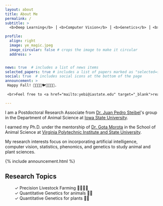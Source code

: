 ```yaml
---
layout: about
title: About Me
permalink: /
subtitle: >
  <b>Deep Learning</b> ⎟ <b>Computer Vision</b> ⎟ <b>Genetics</b> ⎟ <b>Data Science</b>

profile:
  align: right
  image: ye_magic.jpeg
  image_circular: false # crops the image to make it circular
  address: >


news: true  # includes a list of news items
selected_papers: true # includes a list of papers marked as "selected={true}"
social: true  # includes social icons at the bottom of the page
announcement: >
 Happy Fall! 🌷🌸🌿🌞🐦🌼🌻🐝🦋. 
 
 <br>Feel free to <a href="mailto:yebi@iastate.edu" target="_blank">reach out</a> 📩

---
```


I am a Postdoctoral Research Associate from [Dr. Juan Pedro Steibel](https://www.ans.iastate.edu/people/juan-steibel)'s group in the Department of Animal Science at [Iowa State University](https://www.iastate.edu/). 

I earned my Ph.D. under the mentorship of [Dr. Gota Morota](http://morotalab.org/) in the School of Animal Science at [Virginia Polytechnic Institute and State University](https://vt.edu/).

My research interests focus on incorporating artificial intelligence, computer vision, statistics, phenomics, and genetics to study animal and plant sciences.

{% include announcement.html %}

## Research Topics
&nbsp;&nbsp;&nbsp;&nbsp;&nbsp;&nbsp;&nbsp;&nbsp;✓ Precision Livestock Farming 🐷🐽🐄🐖   
&nbsp;&nbsp;&nbsp;&nbsp;&nbsp;&nbsp;&nbsp;&nbsp;✓ Quantitative Genetics for animals 🐄🐂  
&nbsp;&nbsp;&nbsp;&nbsp;&nbsp;&nbsp;&nbsp;&nbsp;✓ Quantitative Genetics for plants 🌿🌾
<br><br>

<!-- Before joing VT, I obtained a master degree in Animal Biology at [University of California Davis](https://animalscience.ucdavis.edu/), a master degree in Animal Nutrition and Feed Science at [Chinese Academy of Agricultural Sciences](https://www.caas.cn/), a bachelor degree in Animal Science at [Shandong Agricultural University](http://www.sdau.edu.cn/). -->

<!-- Write your biography here. Tell the world about yourself. Link to your favorite [subreddit](http://reddit.com). You can put a picture in, too. The code is already in, just name your picture `prof_pic.jpg` and put it in the `img/` folder.

Put your address / P.O. box / other info right below your picture. You can also disable any these elements by editing `profile` property of the YAML header of your `_pages/about.md`. Edit `_bibliography/papers.bib` and Jekyll will render your [publications page](/al-folio/publications/) automatically.

Link to your social media connections, too. This theme is set up to use [Font Awesome icons](http://fortawesome.github.io/Font-Awesome/) and [Academicons](https://jpswalsh.github.io/academicons/), like the ones below. Add your Facebook, Twitter, LinkedIn, Google Scholar, or just disable all of them. -->
